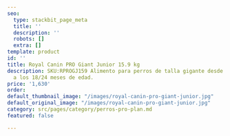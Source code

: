 ```yaml
---
seo:
  type: stackbit_page_meta
  title: ''
  description: ''
  robots: []
  extra: []
template: product
id: ''
title: Royal Canin PRO Giant Junior 15.9 kg
description: SKU:RPROGJ159 Alimento para perros de talla gigante desde los 8 meses
  a los 18/24 meses de edad.
price: '1,630'
order: 
default_thumbnail_image: "/images/royal-canin-pro-giant-junior.jpg"
default_original_image: "/images/royal-canin-pro-giant-junior.jpg"
category: src/pages/category/perros-pro-plan.md
featured: false

---
```

